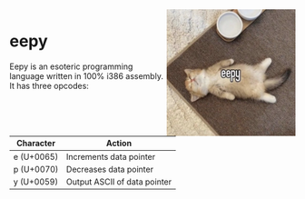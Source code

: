 <img src="./img/4fa.png" width=45% align="right">

# eepy
Eepy is an esoteric programming language written in 100%
i386 assembly. It has three opcodes:


|  Character | Action                         |
| ---------- | ------------------------------ |
| e (U+0065) | Increments data pointer        |
| p (U+0070) | Decreases  data pointer        |
| y (U+0059) | Output ASCII of data pointer   |
